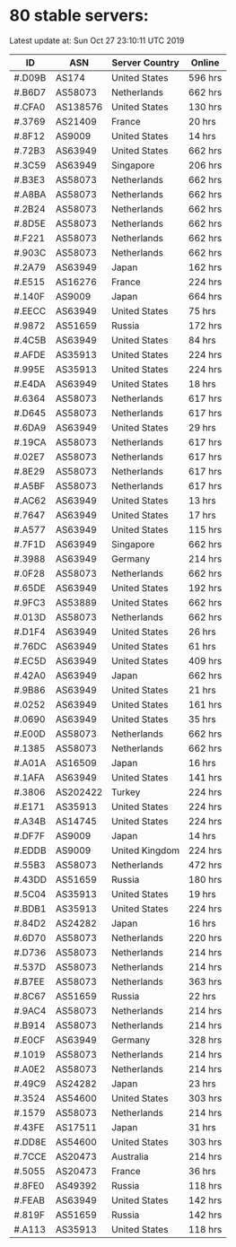 # 80 stable servers:

Latest update at: Sun Oct 27 23:10:11 UTC 2019

| ID | ASN | Server Country | Online |
| -- | --- | -------------- | ------ |
| #.D09B | AS174 | United States | 596 hrs |
| #.B6D7 | AS58073 | Netherlands | 662 hrs |
| #.CFA0 | AS138576 | United States | 130 hrs |
| #.3769 | AS21409 | France | 20 hrs |
| #.8F12 | AS9009 | United States | 14 hrs |
| #.72B3 | AS63949 | United States | 662 hrs |
| #.3C59 | AS63949 | Singapore | 206 hrs |
| #.B3E3 | AS58073 | Netherlands | 662 hrs |
| #.A8BA | AS58073 | Netherlands | 662 hrs |
| #.2B24 | AS58073 | Netherlands | 662 hrs |
| #.8D5E | AS58073 | Netherlands | 662 hrs |
| #.F221 | AS58073 | Netherlands | 662 hrs |
| #.903C | AS58073 | Netherlands | 662 hrs |
| #.2A79 | AS63949 | Japan | 162 hrs |
| #.E515 | AS16276 | France | 224 hrs |
| #.140F | AS9009 | Japan | 664 hrs |
| #.EECC | AS63949 | United States | 75 hrs |
| #.9872 | AS51659 | Russia | 172 hrs |
| #.4C5B | AS63949 | United States | 84 hrs |
| #.AFDE | AS35913 | United States | 224 hrs |
| #.995E | AS35913 | United States | 224 hrs |
| #.E4DA | AS63949 | United States | 18 hrs |
| #.6364 | AS58073 | Netherlands | 617 hrs |
| #.D645 | AS58073 | Netherlands | 617 hrs |
| #.6DA9 | AS63949 | United States | 29 hrs |
| #.19CA | AS58073 | Netherlands | 617 hrs |
| #.02E7 | AS58073 | Netherlands | 617 hrs |
| #.8E29 | AS58073 | Netherlands | 617 hrs |
| #.A5BF | AS58073 | Netherlands | 617 hrs |
| #.AC62 | AS63949 | United States | 13 hrs |
| #.7647 | AS63949 | United States | 17 hrs |
| #.A577 | AS63949 | United States | 115 hrs |
| #.7F1D | AS63949 | Singapore | 662 hrs |
| #.3988 | AS63949 | Germany | 214 hrs |
| #.0F28 | AS58073 | Netherlands | 662 hrs |
| #.65DE | AS63949 | United States | 192 hrs |
| #.9FC3 | AS53889 | United States | 662 hrs |
| #.013D | AS58073 | Netherlands | 662 hrs |
| #.D1F4 | AS63949 | United States | 26 hrs |
| #.76DC | AS63949 | United States | 61 hrs |
| #.EC5D | AS63949 | United States | 409 hrs |
| #.42A0 | AS63949 | Japan | 662 hrs |
| #.9B86 | AS63949 | United States | 21 hrs |
| #.0252 | AS63949 | United States | 161 hrs |
| #.0690 | AS63949 | United States | 35 hrs |
| #.E00D | AS58073 | Netherlands | 662 hrs |
| #.1385 | AS58073 | Netherlands | 662 hrs |
| #.A01A | AS16509 | Japan | 16 hrs |
| #.1AFA | AS63949 | United States | 141 hrs |
| #.3806 | AS202422 | Turkey | 224 hrs |
| #.E171 | AS35913 | United States | 224 hrs |
| #.A34B | AS14745 | United States | 224 hrs |
| #.DF7F | AS9009 | Japan | 14 hrs |
| #.EDDB | AS9009 | United Kingdom | 224 hrs |
| #.55B3 | AS58073 | Netherlands | 472 hrs |
| #.43DD | AS51659 | Russia | 180 hrs |
| #.5C04 | AS35913 | United States | 19 hrs |
| #.BDB1 | AS35913 | United States | 224 hrs |
| #.84D2 | AS24282 | Japan | 16 hrs |
| #.6D70 | AS58073 | Netherlands | 220 hrs |
| #.D736 | AS58073 | Netherlands | 214 hrs |
| #.537D | AS58073 | Netherlands | 214 hrs |
| #.B7EE | AS58073 | Netherlands | 363 hrs |
| #.8C67 | AS51659 | Russia | 22 hrs |
| #.9AC4 | AS58073 | Netherlands | 214 hrs |
| #.B914 | AS58073 | Netherlands | 214 hrs |
| #.E0CF | AS63949 | Germany | 328 hrs |
| #.1019 | AS58073 | Netherlands | 214 hrs |
| #.A0E2 | AS58073 | Netherlands | 214 hrs |
| #.49C9 | AS24282 | Japan | 23 hrs |
| #.3524 | AS54600 | United States | 303 hrs |
| #.1579 | AS58073 | Netherlands | 214 hrs |
| #.43FE | AS17511 | Japan | 31 hrs |
| #.DD8E | AS54600 | United States | 303 hrs |
| #.7CCE | AS20473 | Australia | 214 hrs |
| #.5055 | AS20473 | France | 36 hrs |
| #.8FE0 | AS49392 | Russia | 118 hrs |
| #.FEAB | AS63949 | United States | 142 hrs |
| #.819F | AS51659 | Russia | 142 hrs |
| #.A113 | AS35913 | United States | 118 hrs |

